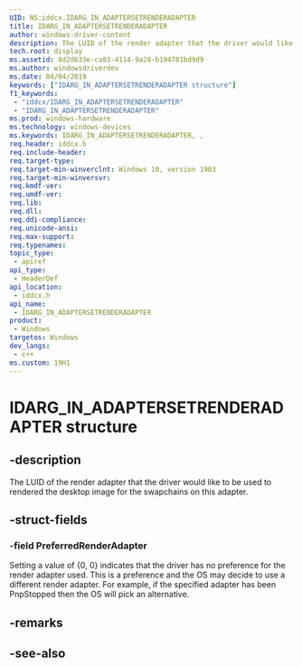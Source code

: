 ```yaml
---
UID: NS:iddcx.IDARG_IN_ADAPTERSETRENDERADAPTER
title: IDARG_IN_ADAPTERSETRENDERADAPTER
author: windows-driver-content
description: The LUID of the render adapter that the driver would like to be used to rendered the desktop image for the swapchains on this adapter.
tech.root: display
ms.assetid: 8d2d633e-ca83-4114-9a28-b194701bd9d9
ms.author: windowsdriverdev
ms.date: 04/04/2019
keywords: ["IDARG_IN_ADAPTERSETRENDERADAPTER structure"]
f1_keywords:
 - "iddcx/IDARG_IN_ADAPTERSETRENDERADAPTER"
 - "IDARG_IN_ADAPTERSETRENDERADAPTER"
ms.prod: windows-hardware
ms.technology: windows-devices
ms.keywords: IDARG_IN_ADAPTERSETRENDERADAPTER, , 
req.header: iddcx.h
req.include-header:
req.target-type:
req.target-min-winverclnt: Windows 10, version 1903
req.target-min-winversvr:
req.kmdf-ver:
req.umdf-ver:
req.lib:
req.dll:
req.ddi-compliance:
req.unicode-ansi:
req.max-support:
req.typenames: 
topic_type: 
 - apiref
api_type: 
 - HeaderDef
api_location: 
 - iddcx.h
api_name: 
 - IDARG_IN_ADAPTERSETRENDERADAPTER
product: 
 - Windows
targetos: Windows
dev_langs:
 - c++
ms.custom: 19H1
---
```


# IDARG_IN_ADAPTERSETRENDERADAPTER structure

## -description

The LUID of the render adapter that the driver would like to be used to rendered the desktop image for the swapchains on this adapter.

## -struct-fields

### -field PreferredRenderAdapter
 
Setting a value of {0, 0} indicates that the driver has no preference for the render adapter used. This is a preference and the OS may decide to use a different render adapter. For example, if the specified adapter has been PnpStopped then the OS will pick an alternative.

## -remarks

## -see-also
